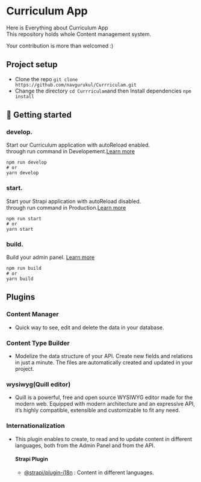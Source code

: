 # Curriculum App
Here is Everything about Curriculum App<br> 
This repository holds whole Content management system.

Your contribution is more than welcomed :)
## Project setup
- Clone the repo `git clone https://github.com/navgurukul/Currriculam.git`
- Change the directory `cd Currriculam`and then Install dependencies `npm install`  


## 🚀 Getting started 

### develop.

Start our Curriculum application with autoReload enabled.<br>
through run command in Developement.[Learn more](https://docs.strapi.io/developer-docs/latest/developer-resources/cli/CLI.html#strapi-develop)

```
npm run develop
# or
yarn develop
```

### start.

Start your Strapi application with autoReload disabled. <br>
through run command in Production.[Learn more](https://docs.strapi.io/developer-docs/latest/developer-resources/cli/CLI.html#strapi-start)

```
npm run start
# or
yarn start
```

### build.

Build your admin panel. [Learn more](https://docs.strapi.io/developer-docs/latest/developer-resources/cli/CLI.html#strapi-build)

```
npm run build
# or
yarn build
```

## Plugins
### Content Manager
- Quick way to see, edit and delete the data in your database.
    


### Content Type Builder
- Modelize the data structure of your API. Create new fields and relations in just a minute. The files are automatically created and updated in your project.

###  wysiwyg(Quill editor)
- Quill is a powerful, free and open source WYSIWYG editor made for the modern web. Equipped with modern architecture and an expressive API, it’s highly compatible, extensible and customizable to fit any need.

### Internationalization
- This plugin enables to create, to read and to update content in different languages, both from the     Admin Panel and from the API.

    #### Strapi Plugin
    - [@strapi/plugin-i18n](https://www.bing.com/ck/a?!&&p=cb1e68dc756483dbJmltdHM9MTY3NDAwMDAwMCZpZ3VpZD0wOGQxYzBiMS0wZTkxLTZlYWItMzNiNi1kMmY4MGY2OTZmNTImaW5zaWQ9NTE3OQ&ptn=3&hsh=3&fclid=08d1c0b1-0e91-6eab-33b6-d2f80f696f52&psq=%40strapi%2fplugin-i18n&u=a1aHR0cHM6Ly9kb2NzLnN0cmFwaS5pby9kZXZlbG9wZXItZG9jcy9sYXRlc3QvcGx1Z2lucy9pMThuLmh0bWw&ntb=1) : Content in different languages.

